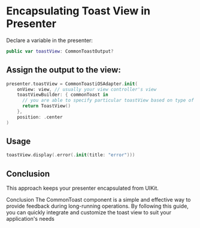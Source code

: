 # Encapsulating Toast View in Presenter

Declare a variable in the presenter:

```swift
public var toastView: CommonToastOutput?
```

## Assign the output to the view:

```swift
presenter.toastView = CommonToastiOSAdapter.init(
    onView: view, // usually your view controller's view
    toastViewBuilder: { commonToast in
      // you are able to specify particular toastView based on type of commonToast
      return ToastView()
    },
    position: .center
)
```

## Usage

```swift
toastView.display(.error(.init(title: "error")))
```

## Conclusion

This approach keeps your presenter encapsulated from UIKit.

Conclusion
The CommonToast component is a simple and effective way to provide feedback during long-running operations. By following this guide, you can quickly integrate and customize the toast view to suit your application's needs